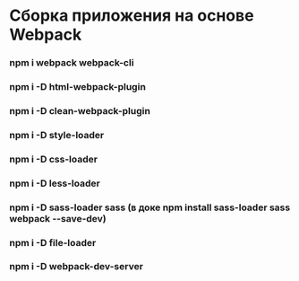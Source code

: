 # Сборка приложения на основе Webpack

### npm i webpack webpack-cli

### npm i -D html-webpack-plugin

### npm i -D clean-webpack-plugin

### npm i -D style-loader

### npm i -D css-loader

### npm i -D less-loader

### npm i -D sass-loader sass (в доке npm install sass-loader sass webpack --save-dev)

### npm i -D file-loader

### npm i -D webpack-dev-server
